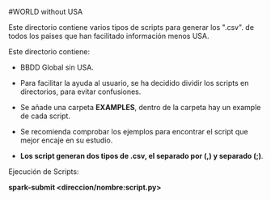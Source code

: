 #WORLD without USA

Este directorio contiene varios tipos de scripts para generar los ".csv". de todos los paises que han facilitado información menos USA.

Este directorio contiene: 

- BBDD Global sin USA.

- Para facilitar la ayuda al usuario, se ha decidido dividir los scripts en directorios, para evitar confusiones.

- Se añade una carpeta <b>EXAMPLES</b>, dentro de la carpeta hay un example de cada script.

- Se recomienda comprobar los ejemplos para encontrar el script que mejor encaje en su estudio.

- <b>Los script generan dos tipos de .csv, el separado por (,) y separado (;)</b>.


Ejecución de Scripts: 

<b> spark-submit <direccion/nombre:script.py> <argumentos></b>
